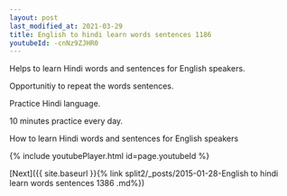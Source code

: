 ```yaml
---
layout: post
last_modified_at: 2021-03-29
title: English to hindi learn words sentences 1186 
youtubeId: -cnNz9ZJHR0
---
```

 
 
Helps to learn Hindi words and sentences for English speakers.

Opportunitiy to repeat the words sentences. 

Practice Hindi language. 
 
10 minutes practice every day. 
 
How to learn Hindi words and sentences for English speakers 
 
{% include youtubePlayer.html id=page.youtubeId %}
 
 
[Next]({{ site.baseurl }}{% link  split2/_posts/2015-01-28-English to hindi learn words sentences 1386 .md%})
 
